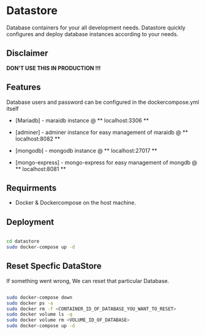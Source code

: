 # Datastore
Database containers for your all development needs.
Datastore quickly configures and deploy database instances according to your needs.

## Disclaimer
**DON'T USE THIS IN PRODUCTION !!!**

## Features
Database users and password can be configured in the dockercompose.yml itself

- [Mariadb] - maraidb instance @ ** localhost:3306 **

- [adminer] - adminer instance for easy management of maraidb @ ** localhost:8082 **

- [mongodb] - mongodb instance @ ** localhost:27017 **

- [mongo-express] - mongo-express for easy management of mongdb @ ** localhost:8081 **

## Requirments

- Docker & Dockercompose on the host machine.

## Deployment

```sh

cd datastore
sudo docker-compose up -d

```

## Reset Specfic DataStore

If something went wrong, We can reset that particular Database.

```sh

sudo docker-compose down
sudo docker ps -a
sudo docker rm -f <CONTAINER_ID_OF_DATABASE_YOU_WANT_TO_RESET>
sudo docker volume ls -q
sudo docker volume rm <VOLUME_ID_OF_DATABASE>
sudo docker-compose up -d

```